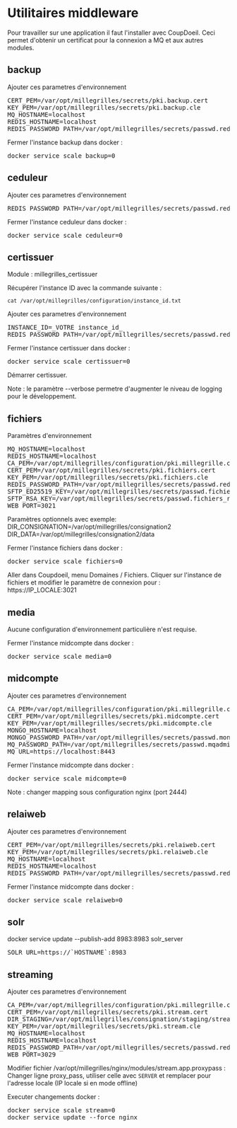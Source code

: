 # Utilitaires middleware

Pour travailler sur une application il faut l'installer avec CoupDoeil. Ceci permet d'obtenir un certificat pour
la connexion a MQ et aux autres modules.

## backup

Ajouter ces parametres d'environnement
<pre>
CERT_PEM=/var/opt/millegrilles/secrets/pki.backup.cert
KEY_PEM=/var/opt/millegrilles/secrets/pki.backup.cle
MQ_HOSTNAME=localhost
REDIS_HOSTNAME=localhost
REDIS_PASSWORD_PATH=/var/opt/millegrilles/secrets/passwd.redis.txt
</pre>

Fermer l'instance backup dans docker :

<pre>
docker service scale backup=0
</pre>

## ceduleur

Ajouter ces parametres d'environnement
<pre>
REDIS_PASSWORD_PATH=/var/opt/millegrilles/secrets/passwd.redis.txt
</pre>

Fermer l'instance ceduleur dans docker :

<pre>
docker service scale ceduleur=0
</pre>

## certissuer

Module : millegrilles_certissuer

Récupérer l'instance ID avec la commande suivante :

`cat /var/opt/millegrilles/configuration/instance_id.txt`

Ajouter ces parametres d'environnement
<pre>
INSTANCE_ID=_VOTRE instance_id_
REDIS_PASSWORD_PATH=/var/opt/millegrilles/secrets/passwd.redis.txt
</pre>

Fermer l'instance certissuer dans docker :

<pre>
docker service scale certissuer=0
</pre>

Démarrer certissuer.

Note : le paramètre --verbose permetre d'augmenter le niveau de logging pour le développement.

## fichiers

Paramètres d'environnement

<pre>
MQ_HOSTNAME=localhost
REDIS_HOSTNAME=localhost
CA_PEM=/var/opt/millegrilles/configuration/pki.millegrille.cert
CERT_PEM=/var/opt/millegrilles/secrets/pki.fichiers.cert
KEY_PEM=/var/opt/millegrilles/secrets/pki.fichiers.cle
REDIS_PASSWORD_PATH=/var/opt/millegrilles/secrets/passwd.redis.txt
SFTP_ED25519_KEY=/var/opt/millegrilles/secrets/passwd.fichiers_ed25519.txt
SFTP_RSA_KEY=/var/opt/millegrilles/secrets/passwd.fichiers_rsa.txt
WEB_PORT=3021
</pre>

Paramètres optionnels avec exemple:
DIR_CONSIGNATION=/var/opt/millegrilles/consignation2
DIR_DATA=/var/opt/millegrilles/consignation2/data

Fermer l'instance fichiers dans docker :

<pre>
docker service scale fichiers=0
</pre>

Aller dans Coupdoeil, menu Domaines / Fichiers.
Cliquer sur l'instance de fichiers et modifier le paramètre de connexion pour : 
https://IP_LOCALE:3021

## media

Aucune configuration d'environnement particulière n'est requise.

Fermer l'instance midcompte dans docker :

<pre>
docker service scale media=0
</pre>


## midcompte

Ajouter ces parametres d'environnement
<pre>
CA_PEM=/var/opt/millegrilles/configuration/pki.millegrille.cert
CERT_PEM=/var/opt/millegrilles/secrets/pki.midcompte.cert
KEY_PEM=/var/opt/millegrilles/secrets/pki.midcompte.cle
MONGO_HOSTNAME=localhost
MONGO_PASSWORD_PATH=/var/opt/millegrilles/secrets/passwd.mongo.txt
MQ_PASSWORD_PATH=/var/opt/millegrilles/secrets/passwd.mqadmin.txt
MQ_URL=https://localhost:8443
</pre>

Fermer l'instance midcompte dans docker :

<pre>
docker service scale midcompte=0
</pre>

Note : changer mapping sous configuration nginx (port 2444)

## relaiweb

Ajouter ces parametres d'environnement

<pre>
CERT_PEM=/var/opt/millegrilles/secrets/pki.relaiweb.cert
KEY_PEM=/var/opt/millegrilles/secrets/pki.relaiweb.cle
MQ_HOSTNAME=localhost
REDIS_HOSTNAME=localhost
REDIS_PASSWORD_PATH=/var/opt/millegrilles/secrets/passwd.redis.txt
</pre>

Fermer l'instance midcompte dans docker :

<pre>
docker service scale relaiweb=0
</pre>

## solr

docker service update --publish-add 8983:8983 solr_server

<pre>
SOLR_URL=https://`HOSTNAME`:8983
</pre>

## streaming

Ajouter ces parametres d'environnement

<pre>
CA_PEM=/var/opt/millegrilles/configuration/pki.millegrille.cert
CERT_PEM=/var/opt/millegrilles/secrets/pki.stream.cert
DIR_STAGING=/var/opt/millegrilles/consignation/staging/streaming
KEY_PEM=/var/opt/millegrilles/secrets/pki.stream.cle
MQ_HOSTNAME=localhost
REDIS_HOSTNAME=localhost
REDIS_PASSWORD_PATH=/var/opt/millegrilles/secrets/passwd.redis.txt
WEB_PORT=3029
</pre>

Modifier fichier /var/opt/millegrilles/nginx/modules/stream.app.proxypass :
Changer ligne proxy_pass, utiliser celle avec `SERVER` et remplacer pour l'adresse locale (IP locale si en mode offline)

Executer changements docker :

<pre>
docker service scale stream=0
docker service update --force nginx
</pre>
